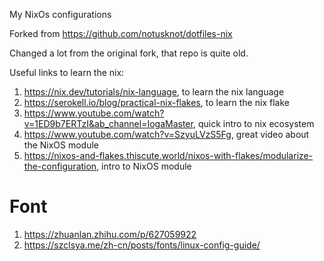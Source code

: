 My NixOs configurations

Forked from https://github.com/notusknot/dotfiles-nix

Changed a lot from the original fork, that repo is quite old.

Useful links to learn the nix:

1. https://nix.dev/tutorials/nix-language, to learn the nix language
2. https://serokell.io/blog/practical-nix-flakes, to learn the nix flake
3. https://www.youtube.com/watch?v=1ED9b7ERTzI&ab_channel=IogaMaster, quick intro to nix ecosystem
4. https://www.youtube.com/watch?v=SzyuLVzS5Fg, great video about the NixOS module
5. https://nixos-and-flakes.thiscute.world/nixos-with-flakes/modularize-the-configuration, intro to NixOS module

# Font

1. https://zhuanlan.zhihu.com/p/627059922
2. https://szclsya.me/zh-cn/posts/fonts/linux-config-guide/
